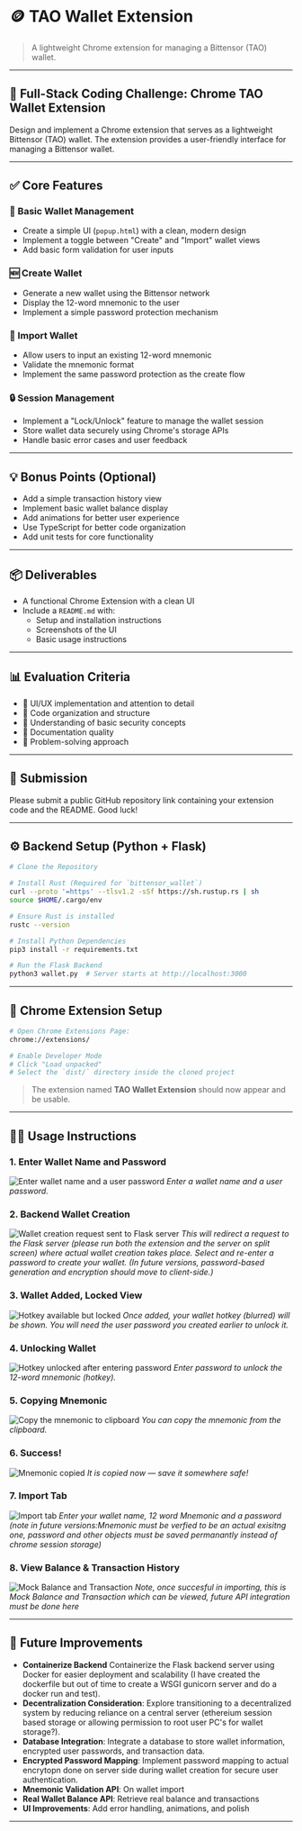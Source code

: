 # 🪙 TAO Wallet Extension

> A lightweight Chrome extension for managing a Bittensor (TAO) wallet.

---

## 🧪 Full-Stack Coding Challenge: Chrome TAO Wallet Extension

Design and implement a Chrome extension that serves as a lightweight Bittensor (TAO) wallet. The extension provides a user-friendly interface for managing a Bittensor wallet.

---

## ✅ Core Features

### 🔐 Basic Wallet Management

- Create a simple UI (`popup.html`) with a clean, modern design
- Implement a toggle between "Create" and "Import" wallet views
- Add basic form validation for user inputs

### 🆕 Create Wallet

- Generate a new wallet using the Bittensor network
- Display the 12-word mnemonic to the user
- Implement a simple password protection mechanism

### 🔁 Import Wallet

- Allow users to input an existing 12-word mnemonic
- Validate the mnemonic format
- Implement the same password protection as the create flow

### 🔒 Session Management

- Implement a "Lock/Unlock" feature to manage the wallet session
- Store wallet data securely using Chrome's storage APIs
- Handle basic error cases and user feedback

---

## 💡 Bonus Points (Optional)

- Add a simple transaction history view
- Implement basic wallet balance display
- Add animations for better user experience
- Use TypeScript for better code organization
- Add unit tests for core functionality

---

## 📦 Deliverables

- A functional Chrome Extension with a clean UI
- Include a `README.md` with:
  - Setup and installation instructions
  - Screenshots of the UI
  - Basic usage instructions

---

## 📊 Evaluation Criteria

- 🎨 UI/UX implementation and attention to detail
- 🧱 Code organization and structure
- 🧪 Understanding of basic security concepts
- 📝 Documentation quality
- 🚀 Problem-solving approach

---

## 🧳 Submission

Please submit a public GitHub repository link containing your extension code and the README. Good luck!

---

## ⚙️ Backend Setup (Python + Flask)

```bash
# Clone the Repository

# Install Rust (Required for `bittensor_wallet`)
curl --proto '=https' --tlsv1.2 -sSf https://sh.rustup.rs | sh
source $HOME/.cargo/env

# Ensure Rust is installed
rustc --version

# Install Python Dependencies
pip3 install -r requirements.txt

# Run the Flask Backend
python3 wallet.py  # Server starts at http://localhost:3000
```

---

## 🧹 Chrome Extension Setup

```bash
# Open Chrome Extensions Page:
chrome://extensions/

# Enable Developer Mode
# Click "Load unpacked"
# Select the `dist/` directory inside the cloned project
```

> The extension named **TAO Wallet Extension** should now appear and be usable.

---

## 🧑‍💻 Usage Instructions

### 1. Enter Wallet Name and Password
![Enter wallet name and a user password](images/1.png)
*Enter a wallet name and a user password.*

### 2. Backend Wallet Creation
![Wallet creation request sent to Flask server](images/2.png)
*This will redirect a request to the Flask server (please run both the extension and the server on split screen) where actual wallet creation takes place.
Select and re-enter a password to create your wallet.
(In future versions, password-based generation and encryption should move to client-side.)*

### 3. Wallet Added, Locked View
![Hotkey available but locked](images/3.png)
*Once added, your wallet hotkey (blurred) will be shown.
You will need the user password you created earlier to unlock it.*

### 4. Unlocking Wallet
![Hotkey unlocked after entering password](images/4.png)
*Enter password to unlock the 12-word mnemonic (hotkey).*

### 5. Copying Mnemonic
![Copy the mnemonic to clipboard](images/5.png)
*You can copy the mnemonic from the clipboard.*

### 6. Success!
![Mnemonic copied](images/6.png)
*It is copied now — save it somewhere safe!*

### 7. Import Tab
![Import tab](images/7.png)
*Enter your wallet name, 12 word Mnemonic and a password (note in future versions:Mnemonic must be verfied to be an actual exisitng one, password and other objects must be saved permanantly instead of chrome session storage)*

### 8. View Balance & Transaction History
![Mock Balance and Transaction](images/8.png)
*Note, once succesful in importing, this is Mock Balance and Transaction which can be viewed, future API integration must be done here*

---

## 🚀 Future Improvements

- **Containerize Backend** Containerize the Flask backend server using Docker for easier deployment and scalability (I have created the          dockerfile but out of time to create a WSGI gunicorn server and do a docker run and test).
- **Decentralization Consideration**: Explore transitioning to a decentralized system by reducing reliance on a central server (ethereium session based storage or allowing permission to root user PC's for wallet storage?).
- **Database Integration**: Integrate a database to store wallet information, encrypted user passwords, and transaction data.
- **Encrypted Password Mapping**: Implement password mapping to actual encrytopn done on server side during wallet creation for secure user authentication.
- **Mnemonic Validation API**: On wallet import
- **Real Wallet Balance API**: Retrieve real balance and transactions
- **UI Improvements**: Add error handling, animations, and polish

---